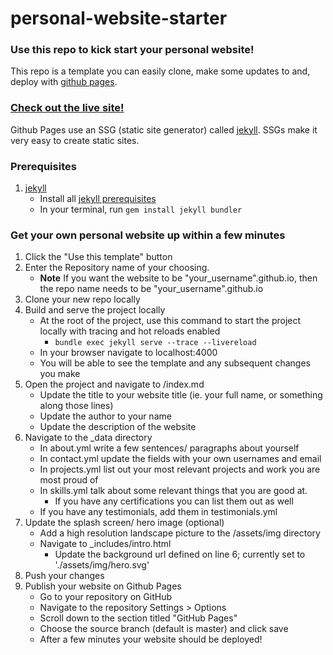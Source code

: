 # personal-website-starter

### Use this repo to kick start your personal website!
This repo is a template you can easily clone, make some updates to and, deploy with [github pages](https://pages.github.com/). 
### [Check out the live site!](https://iballard95.github.io/personal-website-starter/)

Github Pages use an SSG (static site generator) called [jekyll](https://jekyllrb.com/). SSGs make it very easy to create static sites. 

### Prerequisites
1. [jekyll](https://jekyllrb.com/docs/)
    - Install all [jekyll prerequisites](https://jekyllrb.com/docs/#prerequisites)
    - In your terminal, run `gem install jekyll bundler`
    

### Get your own personal website up within a few minutes

1. Click the "Use this template" button
2. Enter the Repository name of your choosing. 
    - **Note** If you want the website to be "your_username".github.io, then the repo name needs to be "your_username".github.io
3. Clone your new repo locally
4. Build and serve the project locally
    - At the root of the project, use this command to start the project locally with tracing and hot reloads enabled
        - `bundle exec jekyll serve --trace --livereload`
    - In your browser navigate to localhost:4000
    - You will be able to see the template and any subsequent changes you make
4. Open the project and navigate to /index.md
    - Update the title to your website title (ie. your full name, or something along those lines)
    - Update the author to your name
    - Update the description of the website
3. Navigate to the _data directory
    - In about.yml write a few sentences/ paragraphs about yourself
    - In contact.yml update the fields with your own usernames and email
    - In projects.yml list out your most relevant projects and work you are most proud of
    - In skills.yml talk about some relevant things that you are good at.
        - If you have any certifications you can list them out as well
    - If you have any testimonials, add them in testimonials.yml
4. Update the splash screen/ hero image (optional)
    - Add a high resolution landscape picture to the /assets/img directory
    - Navigate to _includes/intro.html
        - Update the background url defined on line 6; currently set to './assets/img/hero.svg'
5. Push your changes
6. Publish your website on Github Pages
    - Go to your repository on GitHub
    - Navigate to the repository Settings > Options
    - Scroll down to the section titled "GitHub Pages"
    - Choose the source branch (default is master) and click save
    - After a few minutes your website should be deployed!

